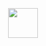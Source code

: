 <div id="header" align="center">
  <img src="https://giphy.com/gifs/BooleanCareers-transparent-cUAGuLiEcTBwRfkAQq" width="60"/>
</div>
